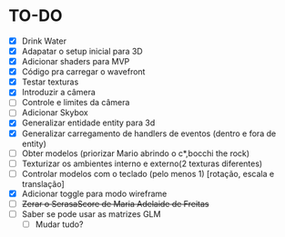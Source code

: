 # TO-DO

- [X] Drink Water
- [X] Adapatar o setup inicial para 3D
- [X] Adicionar shaders para MVP
- [X] Código pra carregar o wavefront
- [X] Testar texturas
- [X] Introduzir a câmera
- [ ] Controle e limites da câmera
- [ ] Adicionar Skybox
- [X] Generalizar entidade entity para 3d
- [X] Generalizar carregamento de handlers de eventos (dentro e fora de entity)
- [ ] Obter modelos (priorizar Mario abrindo o c*,bocchi the rock)
- [ ] Texturizar os ambientes interno e externo(2 texturas diferentes)
- [ ] Controlar modelos com o teclado (pelo menos 1) [rotação, escala e translação]
- [X] Adicionar toggle para modo wireframe
- [ ] ~~Zerar o SerasaScore de Maria Adelaide de Freitas~~
- [ ] Saber se pode usar as matrizes GLM
  - [ ] Mudar tudo?